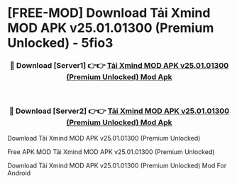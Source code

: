 # [FREE-MOD] Download Tải Xmind MOD APK v25.01.01300 (Premium Unlocked) - 5fio3


<div align="center">
<h3>🔴 Download [Server1] 👉👉 <a href="https://apk-comot.site?title=Tải_Xmind_MOD_APK_v25.01.01300_(Premium_Unlocked)">Tải Xmind MOD APK v25.01.01300 (Premium Unlocked) Mod Apk</a></h3><br>

<h3>🔴 Download [Server2] 👉👉 <a href="https://apk-comot.site?title=Tải_Xmind_MOD_APK_v25.01.01300_(Premium_Unlocked)">Tải Xmind MOD APK v25.01.01300 (Premium Unlocked) Mod Apk</a></h3>
</div>



Download Tải Xmind MOD APK v25.01.01300 (Premium Unlocked) 

Free APK MOD Tải Xmind MOD APK v25.01.01300 (Premium Unlocked) 

Download Tải Xmind MOD APK v25.01.01300 (Premium Unlocked) Mod For Android
